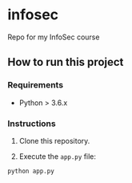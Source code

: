 # infosec
Repo for my InfoSec course

## How to run this project

### Requirements

* Python > 3.6.x

### Instructions

1. Clone this repository.

2. Execute the `app.py` file:

```console
python app.py
```